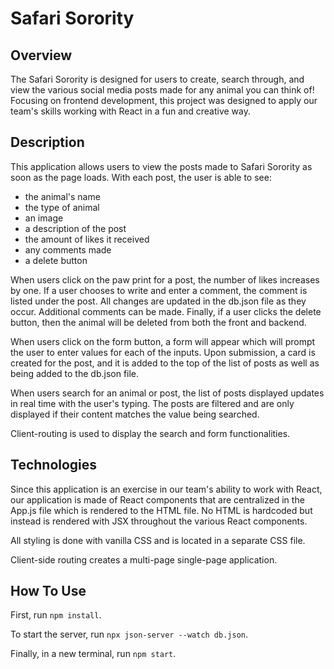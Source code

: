 # Safari Sorority

## Overview

The Safari Sorority is designed for users to create, search through, and view the various social media posts made for any animal you can think of!  Focusing on frontend development, this project was designed to apply our team's skills working with React in a fun and creative way.

## Description

This application allows users to view the posts made to Safari Sorority as soon as the page loads.  With each post, the user is able to see:
* the animal's name
* the type of animal
* an image
* a description of the post
* the amount of likes it received
* any comments made
* a delete button

When users click on the paw print for a post, the number of likes increases by one.  If a user chooses to write and enter a comment, the comment is listed under the post.  All changes are updated in the db.json file as they occur. Additional comments can be made. Finally, if a user clicks the delete button, then the animal will be deleted from both the front and backend.

When users click on the form button, a form will appear which will prompt the user to enter values for each of the inputs.  Upon submission, a card is created for the post, and it is added to the top of the list of posts as well as being added to the db.json file.

When users search for an animal or post, the list of posts displayed updates in real time with the user's typing.  The posts are filtered and are only displayed if their content matches the value being searched.

Client-routing is used to display the search and form functionalities.

## Technologies

Since this application is an exercise in our team's ability to work with React, our application is made of React components that are centralized in the App.js file which is rendered to the HTML file.  No HTML is hardcoded but instead is rendered with JSX throughout the various React components.

All styling is done with vanilla CSS and is located in a separate CSS file.

Client-side routing creates a multi-page single-page application.

## How To Use

First, run `npm install`.

To start the server, run `npx json-server --watch db.json`.

Finally, in a new terminal, run `npm start`.